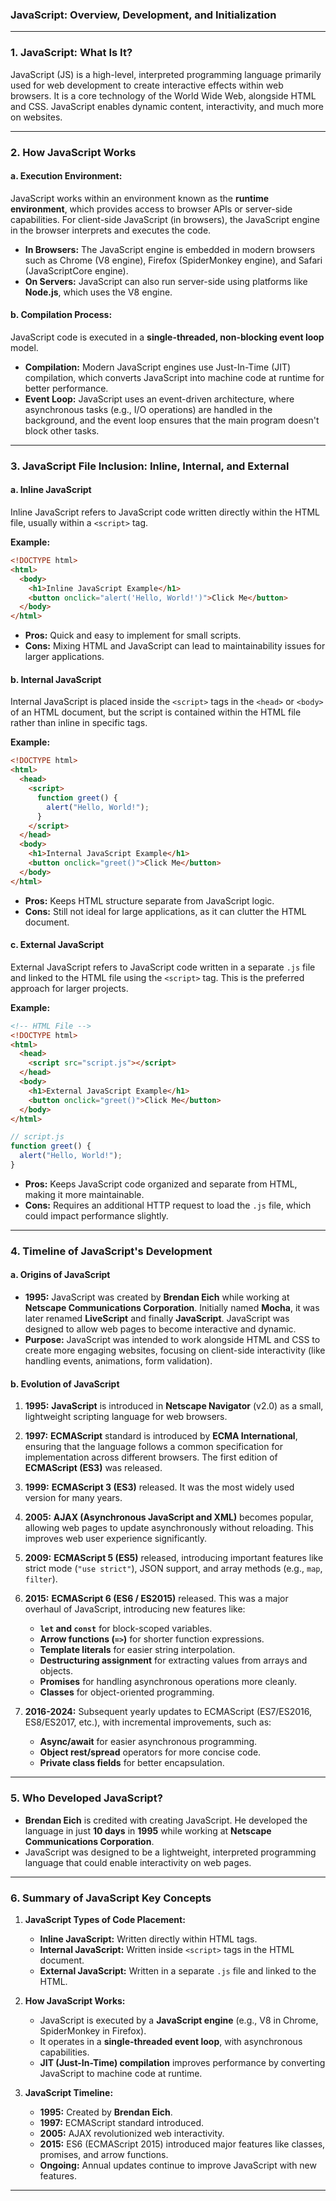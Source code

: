 ### **JavaScript: Overview, Development, and Initialization**

---

### **1. JavaScript: What Is It?**
JavaScript (JS) is a high-level, interpreted programming language primarily used for web development to create interactive effects within web browsers. It is a core technology of the World Wide Web, alongside HTML and CSS. JavaScript enables dynamic content, interactivity, and much more on websites.

---

### **2. How JavaScript Works**

#### **a. Execution Environment:**
JavaScript works within an environment known as the **runtime environment**, which provides access to browser APIs or server-side capabilities. For client-side JavaScript (in browsers), the JavaScript engine in the browser interprets and executes the code.

- **In Browsers:** The JavaScript engine is embedded in modern browsers such as Chrome (V8 engine), Firefox (SpiderMonkey engine), and Safari (JavaScriptCore engine).
- **On Servers:** JavaScript can also run server-side using platforms like **Node.js**, which uses the V8 engine.

#### **b. Compilation Process:**
JavaScript code is executed in a **single-threaded, non-blocking event loop** model.
- **Compilation:** Modern JavaScript engines use Just-In-Time (JIT) compilation, which converts JavaScript into machine code at runtime for better performance.
- **Event Loop:** JavaScript uses an event-driven architecture, where asynchronous tasks (e.g., I/O operations) are handled in the background, and the event loop ensures that the main program doesn't block other tasks.

---

### **3. JavaScript File Inclusion: Inline, Internal, and External**

#### **a. Inline JavaScript**
Inline JavaScript refers to JavaScript code written directly within the HTML file, usually within a `<script>` tag.

**Example:**
```html
<!DOCTYPE html>
<html>
  <body>
    <h1>Inline JavaScript Example</h1>
    <button onclick="alert('Hello, World!')">Click Me</button>
  </body>
</html>
```
- **Pros:** Quick and easy to implement for small scripts.
- **Cons:** Mixing HTML and JavaScript can lead to maintainability issues for larger applications.

#### **b. Internal JavaScript**
Internal JavaScript is placed inside the `<script>` tags in the `<head>` or `<body>` of an HTML document, but the script is contained within the HTML file rather than inline in specific tags.

**Example:**
```html
<!DOCTYPE html>
<html>
  <head>
    <script>
      function greet() {
        alert("Hello, World!");
      }
    </script>
  </head>
  <body>
    <h1>Internal JavaScript Example</h1>
    <button onclick="greet()">Click Me</button>
  </body>
</html>
```
- **Pros:** Keeps HTML structure separate from JavaScript logic.
- **Cons:** Still not ideal for large applications, as it can clutter the HTML document.

#### **c. External JavaScript**
External JavaScript refers to JavaScript code written in a separate `.js` file and linked to the HTML file using the `<script>` tag. This is the preferred approach for larger projects.

**Example:**
```html
<!-- HTML File -->
<!DOCTYPE html>
<html>
  <head>
    <script src="script.js"></script>
  </head>
  <body>
    <h1>External JavaScript Example</h1>
    <button onclick="greet()">Click Me</button>
  </body>
</html>
```

```javascript
// script.js
function greet() {
  alert("Hello, World!");
}
```
- **Pros:** Keeps JavaScript code organized and separate from HTML, making it more maintainable.
- **Cons:** Requires an additional HTTP request to load the `.js` file, which could impact performance slightly.

---

### **4. Timeline of JavaScript's Development**

#### **a. Origins of JavaScript**
- **1995:** JavaScript was created by **Brendan Eich** while working at **Netscape Communications Corporation**. Initially named **Mocha**, it was later renamed **LiveScript** and finally **JavaScript**. JavaScript was designed to allow web pages to become interactive and dynamic.
- **Purpose:** JavaScript was intended to work alongside HTML and CSS to create more engaging websites, focusing on client-side interactivity (like handling events, animations, form validation).

#### **b. Evolution of JavaScript**

1. **1995:** **JavaScript** is introduced in **Netscape Navigator** (v2.0) as a small, lightweight scripting language for web browsers.
   
2. **1997:** **ECMAScript** standard is introduced by **ECMA International**, ensuring that the language follows a common specification for implementation across different browsers. The first edition of **ECMAScript (ES3)** was released.

3. **1999:** **ECMAScript 3 (ES3)** released. It was the most widely used version for many years.

4. **2005:** **AJAX (Asynchronous JavaScript and XML)** becomes popular, allowing web pages to update asynchronously without reloading. This improves web user experience significantly.

5. **2009:** **ECMAScript 5 (ES5)** released, introducing important features like strict mode (`"use strict"`), JSON support, and array methods (e.g., `map`, `filter`).

6. **2015:** **ECMAScript 6 (ES6 / ES2015)** released. This was a major overhaul of JavaScript, introducing new features like:
   - **`let` and `const`** for block-scoped variables.
   - **Arrow functions (`=>`)** for shorter function expressions.
   - **Template literals** for easier string interpolation.
   - **Destructuring assignment** for extracting values from arrays and objects.
   - **Promises** for handling asynchronous operations more cleanly.
   - **Classes** for object-oriented programming.

7. **2016-2024:** Subsequent yearly updates to ECMAScript (ES7/ES2016, ES8/ES2017, etc.), with incremental improvements, such as:
   - **Async/await** for easier asynchronous programming.
   - **Object rest/spread** operators for more concise code.
   - **Private class fields** for better encapsulation.

---

### **5. Who Developed JavaScript?**
- **Brendan Eich** is credited with creating JavaScript. He developed the language in just **10 days** in **1995** while working at **Netscape Communications Corporation**.
- JavaScript was designed to be a lightweight, interpreted programming language that could enable interactivity on web pages.

---

### **6. Summary of JavaScript Key Concepts**

1. **JavaScript Types of Code Placement:**
   - **Inline JavaScript:** Written directly within HTML tags.
   - **Internal JavaScript:** Written inside `<script>` tags in the HTML document.
   - **External JavaScript:** Written in a separate `.js` file and linked to the HTML.

2. **How JavaScript Works:**
   - JavaScript is executed by a **JavaScript engine** (e.g., V8 in Chrome, SpiderMonkey in Firefox).
   - It operates in a **single-threaded event loop**, with asynchronous capabilities.
   - **JIT (Just-In-Time) compilation** improves performance by converting JavaScript to machine code at runtime.

3. **JavaScript Timeline:**
   - **1995:** Created by **Brendan Eich**.
   - **1997:** ECMAScript standard introduced.
   - **2005:** AJAX revolutionized web interactivity.
   - **2015:** ES6 (ECMAScript 2015) introduced major features like classes, promises, and arrow functions.
   - **Ongoing:** Annual updates continue to improve JavaScript with new features.

---
